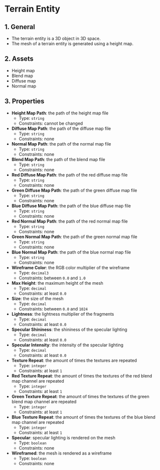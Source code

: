 # Terrain Entity

## 1. General

- The terrain entity is a 3D object in 3D space.
- The mesh of a terrain entity is generated using a height map.

## 2. Assets

- Height map
- Blend map
- Diffuse map
- Normal map

## 3. Properties

- **Height Map Path**: the path of the height map file
  - Type: `string`
  - Constraints: cannot be changed
- **Diffuse Map Path**: the path of the diffuse map file
  - Type: `string`
  - Constraints: none
- **Normal Map Path**: the path of the normal map file
  - Type: `string`
  - Constraints: none
- **Blend Map Path**: the path of the blend map file
  - Type: `string`
  - Constraints: none
- **Red Diffuse Map Path**: the path of the red diffuse map file
  - Type: `string`
  - Constraints: none
- **Green Diffuse Map Path**: the path of the green diffuse map file
  - Type: `string`
  - Constraints: none
- **Blue Diffuse Map Path**: the path of the blue diffuse map file
  - Type: `string`
  - Constraints: none
- **Red Normal Map Path**: the path of the red normal map file
  - Type: `string`
  - Constraints: none
- **Green Normal Map Path**: the path of the green normal map file
  - Type: `string`
  - Constraints: none
- **Blue Normal Map Path**: the path of the blue normal map file
  - Type: `string`
  - Constraints: none
- **Wireframe Color**: the RGB color multiplier of the wireframe
  - Type: `decimal3`
  - Constraints: between `0.0` and `1.0`
- **Max Height**: the maximum height of the mesh
  - Type: `decimal`
  - Constraints: at least `0.0`
- **Size**: the size of the mesh
  - Type: `decimal`
  - Constraints: between `0.0` and `1024`
- **Lightness**: the lightness multiplier of the fragments
  - Type: `decimal`
  - Constraints: at least `0.0`
- **Specular Shininess**: the shininess of the specular lighting
  - Type: `decimal`
  - Constraints: at least `0.0`
- **Specular Intensity**: the intensity of the specular lighting
  - Type: `decimal`
  - Constraints: at least `0.0`
- **Texture Repeat**: the amount of times the textures are repeated
  - Type: `integer`
  - Constraints: at least `1`
- **Red Texture Repeat**: the amount of times the textures of the red blend map channel are repeated
  - Type: `integer`
  - Constraints: at least `1`
- **Green Texture Repeat**: the amount of times the textures of the green blend map channel are repeated
  - Type: `integer`
  - Constraints: at least `1`
- **Blue Texture Repeat**: the amount of times the textures of the blue blend map channel are repeated
  - Type: `integer`
  - Constraints: at least `1`
- **Specular**: specular lighting is rendered on the mesh
  - Type: `boolean`
  - Constraints: none
- **Wireframed**: the mesh is rendered as a wireframe
  - Type: `boolean`
  - Constraints: none
